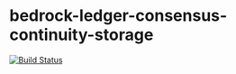 # bedrock-ledger-consensus-continuity-storage
[![Build Status](https://ci.digitalbazaar.com/buildStatus/icon?job=bedrock-ledger-consensus-continuity-storage)](https://ci.digitalbazaar.com/job/bedrock-ledger-consensus-continuity-storage)
